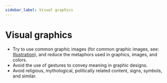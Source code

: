 ```yaml
---
sidebar_label: Visual graphics
---
```


# Visual graphics

- Try to use common graphic images (for common graphic images, see: [Illustration](../visual/illustrations.md)), and reduce the metaphors used in graphics, images, and colors.
- Avoid the use of gestures to convey meaning in graphic designs.
- Avoid religious, mythological, politically related content, signs, symbols, and similar.
